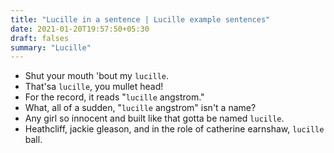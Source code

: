 ```yaml
---
title: "Lucille in a sentence | Lucille example sentences"
date: 2021-01-20T19:57:50+05:30
draft: falses
summary: "Lucille"
---
```

- Shut your mouth 'bout my `lucille`.
- That'sa `lucille`, you mullet head!
- For the record, it reads "`lucille` angstrom."
- What, all of a sudden, "`lucille` angstrom" isn't a name?
- Any girl so innocent and built like that gotta be named `lucille`.
- Heathcliff, jackie gleason, and in the role of catherine earnshaw, `lucille` ball.
                 
